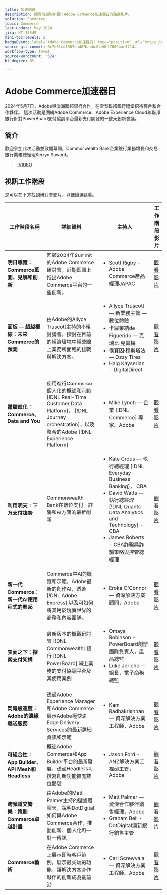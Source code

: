```yaml
---
title: 加速器日
description: 觀看澳洲聯邦銀行Adobe Commerce加速器日的隨選影片。
solution: Commerce
topic: Commerce
last-update: May 2024
jira: KT-15549
mini-toc-levels: 2
badgeEvent: label="Adobe Commerce加速器日" type="positive" url="https://experienceleague.adobe.com/en/docs/events/apac-commerce-recordings/2024/accelerator-day/overview.html"
source-git-commit: 0c7d61cdf507dad87babbc0ce8e27889bac5714a
workflow-type: tm+mt
source-wordcount: '524'
ht-degree: 0%

---
```



# Adobe Commerce加速器日

2024年5月7日，Adobe與澳洲聯邦銀行合作，在雪梨聯邦銀行禮堂招待客戶和合作夥伴。 這次活動是圍繞Adobe Commerce、Adobe Experience Cloud和聯邦銀行針對PowerBoard支付協調平台最新支付開發的一整天創新會議。

## 簡介

歡迎參加此次活動並致開幕詞，Commonwealth Bank企業銀行業務增長和交易銀行業務總經理Kerryn Saward。

>[!VIDEO](https://video.tv.adobe.com/v/3429276/?learn=on)

## 視訊工作階段

您可以在下方找到研討會影片，以便隨選觀看。

| 工作階段名稱 | 詳細資料 | 主持人 | 工作階段影片 |
| ---- | ---- | ---- | ---- |
| **明日導覽：Commerce藍圖、見解和創新** | 回顧2024年Summit的Adobe Commerce研討會，近期藍圖上推出Adobe Commerce平台的一些創新。 | <ul><li>Scott Rigby - Adobe Commerce產品經理JAPAC</ul></li> | [觀看影片](./navigating-tomorrow.md) |
| **面板 — 超越框線：未來Commerce的預測** | 由Adobe的Allyce Truscott主持的小組討論會，探討在目前的經濟環境中經營線上業務所面臨的挑戰與解決方案。 | <ul><li>Allyce Truscott — 新業務主管 — 數位體驗</li><li> 卡羅萊納de Figuerido — 克瑞比·克雷梅</li><li>侯賽因·穆斯塔法 — Ozzy Tires</li><li>Haig Kayserian - DigitalDirect</li></ul> | [觀看影片](./panel-beyond-borders.md) |
| **體驗進化：Commerce、Data and You** | 使用進行Commerce個人化的概述和示範 [!DNL Real-Time Customer Data Platform]， [!DNL Journey orchestration]，以及整合的Adobe [!DNL Experience Platform] | <ul><li>Mike Lynch — 企業 [!DNL Commerce] 專家、Adobe</li></ul> | [觀看影片](./experience-evolution.md) |
| **利用明天：下方支付趨勢** | Commonwealth Bank在數位支付、詐騙和AI方面的最新創新 | <ul><li>Kate Crous — 執行總經理 [!DNL Everyday Business Banking]， CBA</li><li>David Watts — 執行總經理 [!DNL Quants Data Analytics and Technology] - CBA</li><li>James Roberts - CBA詐騙與詐騙策略與控管總經理</li></ul> | [觀看影片](./panel-tapping-into-tomorrow.md) |
| **新一代Commerce：新一代AI應用程式的興起** | Commerce中AI的概覽和示範，Adobe最新的創作AI，透過 [!DNL Adobe Express] 以及可如何將其用於現實世界的商務和內容團隊。 | <ul><li>Eroka O&#39;Connor — 資深解決方案顧問，Adobe</li></ul> | [觀看影片](./next-gen-commerce.md) |
| **表面之下：探索支付架構** | 最新版本的概觀研討會 [!DNL Commonwealth] 銀行 [!DNL PowerBoard] 線上業務的支付協調平台及其使用案例 | <ul><li>Omaya Robinson - PowerBoard創辦團隊負責人，產品總監</li><li>Luke Jericho — 組長，電子商務總監</li></ul> | [觀看影片](./beneath-the-surface.md) |
| **閃電般速度：Adobe的邊緣遞送服務** | 透過Adobe Experience Manager和Adobe Commerce展示Adobe極快速Edge Delivery Services的最新詳細資訊和示範 | <ul><li>Kam Radhakrishnan — 資深解決方案工程師，Adobe</li></ul> | [觀看影片](./lightning-speed.md) |
| **可組合性：App Builder、API Mesh和Headless** | 概述Adobe Commerce和App Builder平台的最新發展，透過Headless可撰寫創新功能擴充數位體驗 | <ul><li>Jason Ford - ANZ解決方案工程部主管，Adobe</li></ul> | [觀看影片](./composability.md) |
| **跨頻道交響樂：策劃Commerce卓越計畫** | 由Adobe的Matt Palmer主持的壁爐邊聊天，說明DotDigital如何與Adobe Commerce合作，推動創新、個人化和一對一傳訊 | <ul><li> Matt Palmer — 資深合作夥伴銷售經理，Adobe</li><li>Graham Bell - DotDigital澳新銀行銷售主管</li></ul> | [觀看影片](./cross-channel-symphony.md) |
| **Commerce藝術** | 在Adobe Commerce上展示即時客戶範例，展示最尖端的功能，讓解決方案合作夥伴的創新成為最前沿 | <ul><li>Carl Screwvala — 資深解決方案工程師、Adobe</li></ul> | [觀看影片](./the-art-of-commerce.md) |

